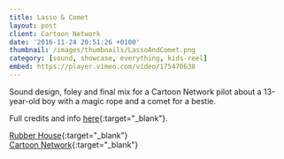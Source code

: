 ```yaml
---
title: Lasso & Comet
layout: post
client: Cartoon Network
date: '2016-11-24 20:51:26 +0100'
thumbnail: /images/thumbnails/LassoAndComet.png
category: [sound, showcase, everything, kids-reel]
embed: https://player.vimeo.com/video/175470638
---
```


Sound design, foley and final mix for a Cartoon Network pilot about a 13-year-old boy with a magic rope and a comet for a bestie.

Full credits and info [here](http://www.rubberhousestudio.com/works/lasso-comet/){:target="_blank"}.

[Rubber House](http://www.rubberhousestudio.com/){:target="_blank"}   
[Cartoon Network](http://www.cartoonnetwork.co.uk/){:target="_blank"} 
